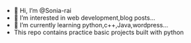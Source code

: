- 👋 Hi, I’m @Sonia-rai
- 👀 I’m interested in web development,blog posts...
- 🌱 I’m currently learning python,c++,Java,wordpress...
- This repo contains practice basic projects built with python

